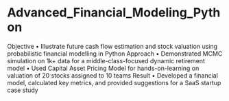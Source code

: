 # Advanced_Financial_Modeling_Python
Objective 
• Illustrate future cash flow estimation and stock valuation using probabilistic financial modelling in Python
Approach
• Demonstrated MCMC simulation on 1k+ data for a middle-class-focused dynamic retirement model
• Used Capital Asset Pricing Model for hands-on-learning on valuation of 20 stocks assigned to 10 teams
Result
• Developed a financial model, calculated key metrics, and provided suggestions for a SaaS startup case study

